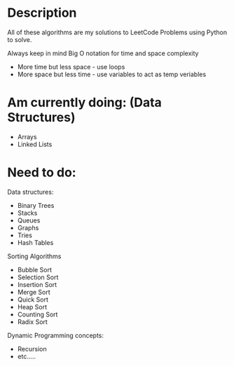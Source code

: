 # Description
All of these algorithms are my solutions to LeetCode Problems using Python to solve.

Always keep in mind Big O notation for time and space complexity
* More time but less space - use loops
* More space but less time - use variables to act as temp veriables

# Am currently doing: (Data Structures)
* Arrays
* Linked Lists

# Need to do:
Data structures:
* Binary Trees
* Stacks
* Queues
* Graphs
* Tries
* Hash Tables

Sorting Algorithms
* Bubble Sort
* Selection Sort
* Insertion Sort
* Merge Sort
* Quick Sort
* Heap Sort
* Counting Sort
* Radix Sort

Dynamic Programming concepts:
* Recursion
* etc.....
